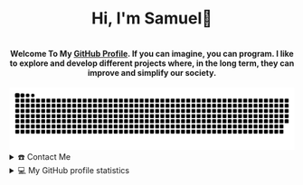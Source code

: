 <div align="center">
  <h1 align="center">Hi, I'm Samuel&#x1F44B</h1>
  <h4 align="center"><br> Welcome To My <a href="https://github.com/SamuelArangoIzad" target="_blank">GitHub Profile</a>. If you can imagine, you can program. I like to explore and develop different projects where, in the long term, they can improve and simplify our society. </h4>
</div>


<div align="center">
  <a href="https://github.com/SamuelArangoIzad">
    <img src="https://github.com/1999AZZAR/1999AZZAR/raw/readme/resources/grid-snake.svg" alt="snake" />
  </a>
</div>

<details>
  <summary>☎️ Contact Me</summary>
  <div>
    <samp>
      <h2 align="center">You can reach me by:</h2>
      <p align="center">
        <br/>
        <a href="https://www.linkedin.com/in/samuel-arango-diaz-a6a06a293/" target="blank"><img align="center"
         src="https://img.shields.io/badge/linkedin-%231DA1F2.svg?style=for-the-badge&logo=linkedin&logoColor=white" alt="azzar" height="30"/>
        </a>
        <a href="https://www.facebook.com/profile.php?id=61558263504211&mibextid=ZbWKwL" target="blank"><img align="center" 
        src="https://img.shields.io/badge/facebook-4267B2.svg?style=for-the-badge&logo=facebook&logoColor=white" alt="azzar" height="30"/>
        </a>
        <a href="mailto:samuelarangodiaz04@gmail.com">
          <img align="center" src="https://img.shields.io/badge/gmail-EA4335.svg?style=for-the-badge&logo=gmail&logoColor=white" alt="azzar" height="30"/>
        </a>
        <a href="https://www.instagram.com/samuel27391?igsh=a3FvMmVnbHpvaTIx" target="blank">
          <img align="center" src="https://img.shields.io/badge/instagram-%23E4405F.svg?style=for-the-badge&logo=Instagram&logoColor=white" alt="azzar" height="30"/>
        </a>
      </p>
    </samp>
  </div>
</details>


<details>

 <summary>💻 My GitHub profile statistics</summary>
<div>
  <samp>
    <h2 align="center">Github Stats</h2>
    <br/>
    <details open>
      <summary><h3>Languages</h3></summary>
      <p align="center">
        <a href="https://github.com/SamuelArangoIzad/">
          <img src="https://github-readme-stats.vercel.app/api/top-langs/?username=SamuelArangoIzad&langs_count=6&theme=gruvbox&layout=compact&hide_border=true" alt="SamuelArangoIzad :: overall Top Langs " />
        </a>
      </p>
      <p align="center">
        <a href="https://github.com/SamuelArangoIzad/">
          <img width="45%" src="https://github-profile-summary-cards.vercel.app/api/cards/repos-per-language?username=SamuelArangoIzad&theme=gruvbox&layout=compact&hide_border=true" alt="SamuelArangoIzad :: Top Langs by repo" />
          <img width="45%" src="https://github-profile-summary-cards.vercel.app/api/cards/most-commit-language?username=SamuelArangoIzad&theme=gruvbox&layout=compact&hide_border=true" alt="SamuelArangoIzad :: Top Langs by commit" />
        </a>
      </p>
    </details>
    <details open>
      <summary><h3>Statistics</h3></summary>
      <p align="center">
        <a href="https://github.com/SamuelArangoIzad/">
          <img width="49.5%" src="https://github-readme-stats.vercel.app/api?username=SamuelArangoIzad&show_icons=true&theme=gruvbox&hide_border=true" />
          <img width="49.5%" src="https://github-readme-streak-stats.herokuapp.com/?user=SamuelArangoIzad&theme=gruvbox&hide_border=true" />
        </a>
      </p>
      <br>
    </samp>
  </div>
</details>

